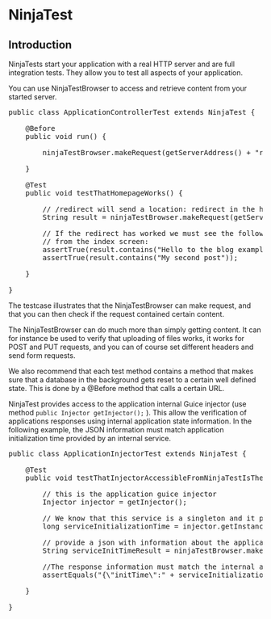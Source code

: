 NinjaTest
=========

Introduction
------------

NinjaTests start your application with a real HTTP server and are full integration
tests. They allow you to test all aspects of your application.

You can use NinjaTestBrowser to access and retrieve content from your started
server.

<pre class="prettyprint">
public class ApplicationControllerTest extends NinjaTest {

    @Before
    public void run() {

        ninjaTestBrowser.makeRequest(getServerAddress() + "run");

    }

    @Test
    public void testThatHomepageWorks() {

        // /redirect will send a location: redirect in the headers
        String result = ninjaTestBrowser.makeRequest(getServerAddress() + "/");

        // If the redirect has worked we must see the following text
        // from the index screen:
        assertTrue(result.contains("Hello to the blog example!"));
        assertTrue(result.contains("My second post"));

    }

}
</pre>

The testcase illustrates that the NinjaTestBrowser can make request, and that you can then check
if the request contained certain content.

The NinjaTestBrowser can do much more than simply getting content. It can for instance be used
to verify that uploading of files works, it works for POST and PUT requests, and you can 
of course set different headers and send form requests.

We also recommend that each test method contains a method that makes sure that 
a database in the background
gets reset to a certain well defined state. 
This is done by a @Before method that calls a certain URL.

NinjaTest provides access to the application internal Guice injector
 (use method <code>public Injector getInjector();</code> ).
This allow the verification of applications responses using internal 
application state information. In the following example, the JSON information 
must match application initialization time provided by an internal service.

<pre class="prettyprint">
public class ApplicationInjectorTest extends NinjaTest {

    @Test
    public void testThatInjectorAccessibleFromNinjaTestIsTheApplicationInjector() {

        // this is the application guice injector
        Injector injector = getInjector();

        // We know that this service is a singleton and it provides the application initialization time.
        long serviceInitializationTime = injector.getInstance(GreetingService.class).getServiceInitializationTime();

        // provide a json with information about the application initialization time.
        String serviceInitTimeResult = ninjaTestBrowser.makeJsonRequest(getServerAddress() + "/serviceInitTime");

        //The response information must match the internal application state
        assertEquals("{\"initTime\":" + serviceInitializationTime + "}", serviceInitTimeResult);

    }

}
</pre>
